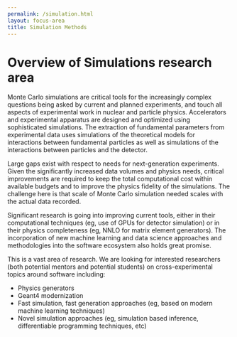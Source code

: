 ```yaml
---
permalink: /simulation.html
layout: focus-area
title: Simulation Methods
---
```


# Overview of Simulations research area

Monte Carlo simulations are critical tools for the increasingly complex questions being asked by current and planned experiments, and touch all aspects of
experimental work in nuclear and particle physics. Accelerators and experimental apparatus are designed and optimized using sophisticated simulations.
The extraction of fundamental parameters from experimental data uses simulations of the theoretical models for interactions between fundamental
particles as well as simulations of the interactions between particles and the detector.

Large gaps exist with respect to needs for next-generation experiments. Given the significantly increased data volumes and physics needs, critical
improvements are required to keep the total computational cost within available budgets and to improve the physics fidelity of the simulations.
The challenge here is that scale of Monte Carlo simulation needed scales with the actual data recorded.

Significant research is going into improving current tools, either in their computational techniques (eg, use of GPUs for
detector simulation) or in their physics completeness (eg, NNLO for matrix element generators). The incorporation of new machine
learning and data science approaches and methodologies into the software ecosystem also holds great promise.

This is a vast area of research. We are looking for interested researchers (both potential mentors and potential students) on cross-experimental
topics around software including:
  - Physics generators
  - Geant4 modernization
  - Fast simulation, fast generation approaches (eg, based on modern machine learning techniques)
  - Novel simulation approaches (eg, simulation based inference, differentiable programming techniques, etc)


